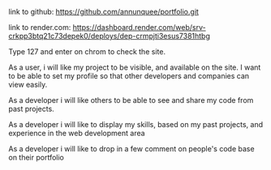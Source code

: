  link to github: https://github.com/annunquee/portfolio.git

 link to render.com: https://dashboard.render.com/web/srv-crkpp3btq21c73depek0/deploys/dep-crmpjti3esus7381htbg

 Type 127 and enter on chrom to check the site.

As a user, i will like my project to be visible, and available on the site.
I want to be able to set my profile so that other developers and companies can view easily.

As a developer i will like others to be able to see and share my code from past projects.

As a developer i will like to display my skills, based on my past projects, and experience in the web development area


As a developer i will like to drop in a few comment on people's code base on their portfolio
